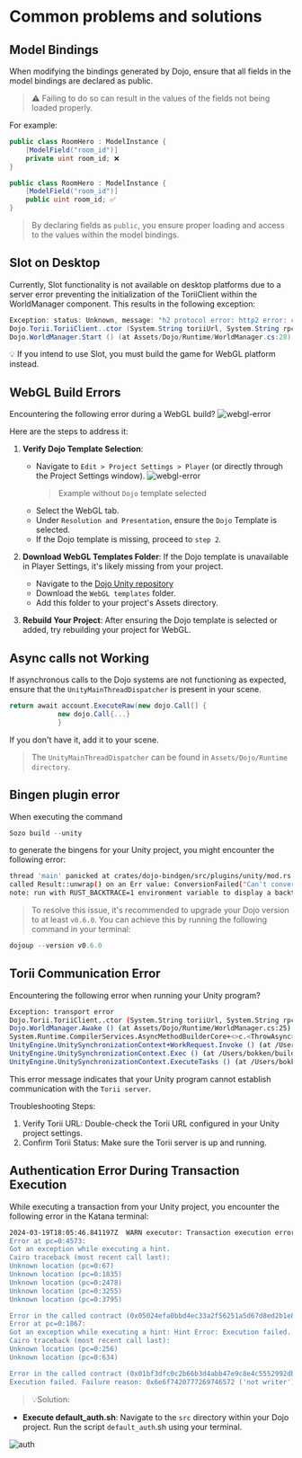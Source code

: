 # Common problems and solutions

## Model Bindings

When modifying the bindings generated by Dojo, ensure that all fields in the model bindings are declared as public.

> ⚠️ Failing to do so can result in the values of the fields not being loaded properly.

For example:

```cs
public class RoomHero : ModelInstance {
    [ModelField("room_id")]
    private uint room_id; ❌
}
```

```cs
public class RoomHero : ModelInstance {
    [ModelField("room_id")]
    public uint room_id; ✅
}
```

> By declaring fields as `public`, you ensure proper loading and access to the values within the model bindings.

## Slot on Desktop

Currently, Slot functionality is not available on desktop platforms due to a server error preventing the initialization of the ToriiClient within the WorldManager component. This results in the following exception:

```cs
Exception: status: Unknown, message: "h2 protocol error: http2 error: connection error detected: frame with invalid size", details: [], metadata: MetadataMap { headers: {} }
Dojo.Torii.ToriiClient..ctor (System.String toriiUrl, System.String rpcUrl, System.String world, dojo_bindings.dojo+KeysClause[] entities) (at Assets/Dojo/Runtime/Torii/ToriiClient.cs:40)
Dojo.WorldManager.Start () (at Assets/Dojo/Runtime/WorldManager.cs:28)
```

💡 If you intend to use Slot, you must build the game for WebGL platform instead.

## WebGL Build Errors

Encountering the following error during a WebGL build?
![webgl-error](/unity/webgl-error.png)

Here are the steps to address it:

1. **Verify Dojo Template Selection**:

    - Navigate to `Edit > Project Settings > Player` (or directly through the Project Settings window).
      ![webgl-error](/unity/webgl-build-fail.png)
        > Example without `Dojo` template selected
    - Select the WebGL tab.
    - Under `Resolution and Presentation`, ensure the `Dojo` Template is selected.
    - If the Dojo template is missing, proceed to `step 2`.

2. **Download WebGL Templates Folder**: If the Dojo template is unavailable in Player Settings, it's likely missing from your project.

    - Navigate to the [Dojo Unity repository](https://github.com/dojoengine/dojo.unity)
    - Download the `WebGL templates` folder.
    - Add this folder to your project's Assets directory.

3. **Rebuild Your Project**:
   After ensuring the Dojo template is selected or added, try rebuilding your project for WebGL.

## Async calls not Working

If asynchronous calls to the Dojo systems are not functioning as expected, ensure that the `UnityMainThreadDispatcher` is present in your scene.

```cs
return await account.ExecuteRaw(new dojo.Call[] {
            new dojo.Call{...}
            }
```

If you don't have it, add it to your scene.

> The `UnityMainThreadDispatcher` can be found in `Assets/Dojo/Runtime directory`.

## Bingen plugin error

When executing the command

```rust
Sozo build --unity
```

to generate the bingens for your Unity project, you might encounter the following error:

```bash
thread 'main' panicked at crates/dojo-bindgen/src/plugins/unity/mod.rs:188:50:
called Result::unwrap() on an Err value: ConversionFailed("Can't convert token into composite, got CoreBasic(CoreBasic { type_path: \"core::starknet::contract_address::ContractAddress\" })")
note: run with RUST_BACKTRACE=1 environment variable to display a backtrace
```

> To resolve this issue, it's recommended to upgrade your Dojo version to at least `v0.6.0`. You can achieve this by running the following command in your terminal:

```rust
dojoup --version v0.6.0
```

## Torii Communication Error

Encountering the following error when running your Unity program?

```bash
Exception: transport error
Dojo.Torii.ToriiClient..ctor (System.String toriiUrl, System.String rpcUrl, System.String relayUrl, System.String world) (at Assets/Dojo/Runtime/Torii/ToriiClient.cs:33)
Dojo.WorldManager.Awake () (at Assets/Dojo/Runtime/WorldManager.cs:25)
System.Runtime.CompilerServices.AsyncMethodBuilderCore+<>c.<ThrowAsync>b__7_0 (System.Object state) (at <2ccb053bed3740ab940e67afec38ab31>:0)
UnityEngine.UnitySynchronizationContext+WorkRequest.Invoke () (at /Users/bokken/build/output/unity/unity/Runtime/Export/Scripting/UnitySynchronizationContext.cs:153)
UnityEngine.UnitySynchronizationContext.Exec () (at /Users/bokken/build/output/unity/unity/Runtime/Export/Scripting/UnitySynchronizationContext.cs:83)
UnityEngine.UnitySynchronizationContext.ExecuteTasks () (at /Users/bokken/build/output/unity/unity/Runtime/Export/Scripting/UnitySynchronizationContext.cs:107)
```

This error message indicates that your Unity program cannot establish communication with the `Torii server`.

Troubleshooting Steps:

1. Verify Torii URL: Double-check the Torii URL configured in your Unity project settings.
2. Confirm Torii Status: Make sure the Torii server is up and running.

## Authentication Error During Transaction Execution

While executing a transaction from your Unity project, you encounter the following error in the Katana terminal:

```bash
2024-03-19T18:05:46.841197Z  WARN executor: Transaction execution error: "Error in the called contract (0x00280a3deba2004bbbdb3d60a619f3059305f2399ab1e1cd630ec20249abe5fa):
Error at pc=0:4573:
Got an exception while executing a hint.
Cairo traceback (most recent call last):
Unknown location (pc=0:67)
Unknown location (pc=0:1835)
Unknown location (pc=0:2478)
Unknown location (pc=0:3255)
Unknown location (pc=0:3795)

Error in the called contract (0x05024efa0bbd4ec33a2f56251a5d67d8ed2b1e88cbdba566cbce6d3d757db21f):
Error at pc=0:1867:
Got an exception while executing a hint: Hint Error: Execution failed. Failure reason: 0x6e6f7420777269746572 ('not writer').
Cairo traceback (most recent call last):
Unknown location (pc=0:256)
Unknown location (pc=0:634)

Error in the called contract (0x01bf3dfc0c2b66b3d4abb47e9c8e4c5552992dbc70bb2566b9f6d6ee9b707317):
Execution failed. Failure reason: 0x6e6f7420777269746572 ('not writer').
```

> 💡Solution:

-   **Execute default_auth.sh**: Navigate to the `src` directory within your Dojo project. Run the script `default_auth`.sh using your terminal.

![auth](/unity/auth.png)

